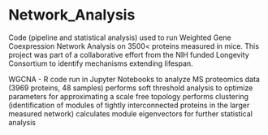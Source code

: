 # Network_Analysis
Code (pipeline and statistical analysis) used to run Weighted Gene Coexpression Network Analysis on 3500&lt; proteins measured in mice. This project was part of a collaborative effort from the NIH funded Longevity Consortium to identify mechanisms extending lifespan.

WGCNA - R code run in Jupyter Notebooks to analyze MS proteomics data (3969 proteins, 48 samples)
      performs soft threshold analysis to optimize parameters for approximating a scale free topology
      performs clustering (identification of modules of tightly interconnected proteins in the larger measured network)
      calculates module eigenvectors for further statistical analysis 
